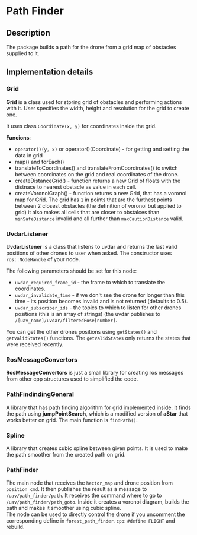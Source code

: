 # Path Finder

## Description
The package builds a path for the drone from a grid map of obstacles supplied to it. 

## Implementation details

### Grid 
**Grid** is a class used for storing grid of obstacles and performing actions with it. User specifies the width, height and resolution for the grid to create one.  

It uses class `Coordinate(x, y)` for coordinates inside the grid.  

**Funcions**:  
* `operator()(y, x)` or operator()(Coordinate) - for getting and setting the data in grid
* map() and forEach()
* translateToCoordinates() and translateFromCoordinates() to switch between coordinates on the grid and real coordinates of the drone.
* createDistanceGrid() - function returns a new Grid of floats with the distnace to nearest obstacle as value in each cell.
* createVoronoiGraph() - function returns a new Grid, that has a voronoi map for Grid. The grid has `1` in points that are the furthest points between 2 closest obstacles (the definition of voronoi but applied to grid) it also makes all cells that are closer to obstalces than `minSafeDistance` invalid and all further than `maxCautionDistance` valid.

### UvdarListener
**UvdarListener** is a class that listens to uvdar and returns the last valid positions of other drones to user when asked. The constructor uses `ros::NodeHandle` of your node.   

The following parameters should be set for this node:  
* `uvdar_required_frame_id` - the frame to which to translate the coordinates.
* `uvdar_invalidate_time` - if we don't see the drone for longer than this time - its position becomes invalid and is not returned (defaults to 0.5).
* `uvdar_subscriber_ids` - the topics to which to listen for other drones positions (this is an array of strings) (the uvdar publishes to `/[uav_name]/uvdar/filteredPose[number]`.

You can get the other drones positions using `getStates()` and `getValidStates()` functions. The `getValidStates` only returns the states that were received recently.  

### RosMessageConvertors
**RosMessageConvertors** is just a small library for creating ros messages from other cpp structures used to simplified the code.

### PathFindindingGeneral
A library that has path finding algorithm for grid implemented inside. It finds the path using **jumpPointSearch**, which is a modified version of **aStar** that works better on grid. The main function is `findPath()`.  

### Spline
A library that creates cubic spline between given points. It is used to make the path smoother from the created path on grid.  

### PathFinder
The main node that receives the `hector_map` and drone position from `position_cmd`. It then publishes the result as a message to `/uav/path_finder/path`. It receives the command where to go to `/uav/path_finder/path_goto`. Inside it creates a voronoi diagram, builds the path and makes it smoother using cubic spline.  
The node can be used to directly control the drone if you uncomment the corresponding define in `forest_path_finder.cpp`: `#define FLIGHT` and rebuild.

